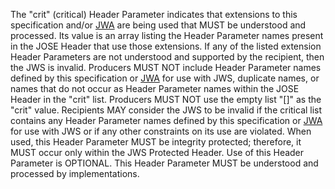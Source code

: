 The "crit" (critical) Header Parameter indicates that extensions to this
specification and/or [JWA][] are being used that MUST be understood and
processed. Its value is an array listing the Header Parameter names present in
the JOSE Header that use those extensions. If any of the listed extension
Header Parameters are not understood and supported by the recipient, then the
JWS is invalid. Producers MUST NOT include Header Parameter names defined by
this specification or [JWA][] for use with JWS, duplicate names, or names that
do not occur as Header Parameter names within the JOSE Header in the "crit"
list. Producers MUST NOT use the empty list "[]" as the "crit" value.
Recipients MAY consider the JWS to be invalid if the critical list contains any
Header Parameter names defined by this specification or [JWA][] for use with
JWS or if any other constraints on its use are violated. When used, this Header
Parameter MUST be integrity protected; therefore, it MUST occur only within the
JWS Protected Header. Use of this Header Parameter is OPTIONAL. This Header
Parameter MUST be understood and processed by implementations.

[JWA]: https://datatracker.ietf.org/doc/html/rfc7518
